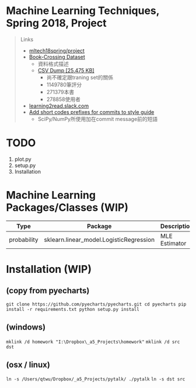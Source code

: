 # Machine Learning Techniques, Spring 2018, Project
> Links
> + [mltech18spring/project](https://www.csie.ntu.edu.tw/~htlin/course/mltech18spring/project/)
> + [Book-Crossing Dataset](http://www2.informatik.uni-freiburg.de/~cziegler/BX/)
>     + 資料格式描述
>     + [CSV Dump [25.475 KB]](http://www2.informatik.uni-freiburg.de/~cziegler/BX/BX-CSV-Dump.zip)
>         + 尚不確定跟traning set的關係
>         + 1149780筆評分
>         + 271379本書
>         + 278858使用者
> + [learning2read.slack.com](https://learning2read.slack.com/)
> + [Add short codes prefixes for commits to style guide](https://github.com/quantopian/zipline/issues/96)
>     + SciPy/NumPy所使用加在commit message前的短語

# TODO
1. plot.py
2. setup.py
3. Installation

# Machine Learning Packages/Classes (WIP)

Type|Package|Description
-|-|-
probability|sklearn.linear_model.LogisticRegression|MLE Estimator

# Installation (WIP)
## (copy from pyecharts)
`
git clone https://github.com/pyecharts/pyecharts.git
cd pyecharts
pip install -r requirements.txt
python setup.py install
`

## (windows)
`mklink /d homework "I:\Dropbox\_a5_Projects\homework"`
`mklink /d src dst`

## (osx / linux)
`ln -s /Users/qtwu/Dropbox/_a5_Projects/pytalk/ ./pytalk`
`ln -s dst src`